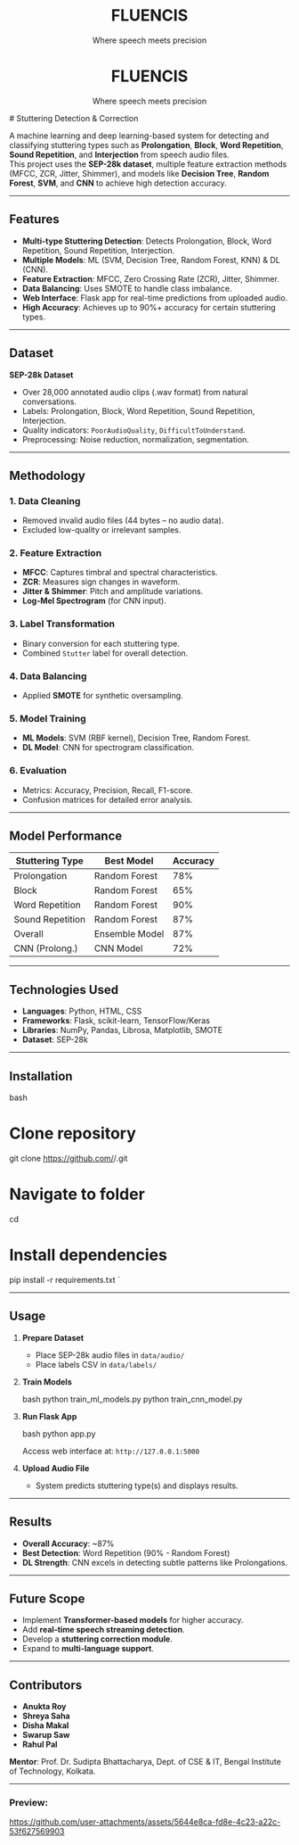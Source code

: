 <h1 align="center">FLUENCIS</h1>
<p align="center">Where speech meets precision</p>
<h1 align="center">FLUENCIS</h1>
<p align="center">Where speech meets precision</p>
# Stuttering Detection & Correction

A machine learning and deep learning-based system for detecting and classifying stuttering types such as **Prolongation**, **Block**, **Word Repetition**, **Sound Repetition**, and **Interjection** from speech audio files.  
This project uses the **SEP-28k dataset**, multiple feature extraction methods (MFCC, ZCR, Jitter, Shimmer), and models like **Decision Tree**, **Random Forest**, **SVM**, and **CNN** to achieve high detection accuracy.

---

## Features
- **Multi-type Stuttering Detection**: Detects Prolongation, Block, Word Repetition, Sound Repetition, Interjection.
- **Multiple Models**: ML (SVM, Decision Tree, Random Forest, KNN) & DL (CNN).
- **Feature Extraction**: MFCC, Zero Crossing Rate (ZCR), Jitter, Shimmer.
- **Data Balancing**: Uses SMOTE to handle class imbalance.
- **Web Interface**: Flask app for real-time predictions from uploaded audio.
- **High Accuracy**: Achieves up to 90%+ accuracy for certain stuttering types.

---

## Dataset
**SEP-28k Dataset**
- Over 28,000 annotated audio clips (.wav format) from natural conversations.
- Labels: Prolongation, Block, Word Repetition, Sound Repetition, Interjection.
- Quality indicators: `PoorAudioQuality`, `DifficultToUnderstand`.
- Preprocessing: Noise reduction, normalization, segmentation.

---

## Methodology
### 1. Data Cleaning
- Removed invalid audio files (44 bytes – no audio data).
- Excluded low-quality or irrelevant samples.

### 2. Feature Extraction
- **MFCC**: Captures timbral and spectral characteristics.
- **ZCR**: Measures sign changes in waveform.
- **Jitter & Shimmer**: Pitch and amplitude variations.
- **Log-Mel Spectrogram** (for CNN input).

### 3. Label Transformation
- Binary conversion for each stuttering type.
- Combined `Stutter` label for overall detection.

### 4. Data Balancing
- Applied **SMOTE** for synthetic oversampling.

### 5. Model Training
- **ML Models**: SVM (RBF kernel), Decision Tree, Random Forest.
- **DL Model**: CNN for spectrogram classification.

### 6. Evaluation
- Metrics: Accuracy, Precision, Recall, F1-score.
- Confusion matrices for detailed error analysis.

---

## Model Performance
| Stuttering Type | Best Model       | Accuracy |
|-----------------|-----------------|----------|
| Prolongation    | Random Forest   | 78%      |
| Block           | Random Forest   | 65%      |
| Word Repetition | Random Forest   | 90%      |
| Sound Repetition| Random Forest   | 87%      |
| Overall         | Ensemble Model  | 87%      |
| CNN (Prolong.)  | CNN Model       | 72%      |

---

## Technologies Used
- **Languages**: Python, HTML, CSS
- **Frameworks**: Flask, scikit-learn, TensorFlow/Keras
- **Libraries**: NumPy, Pandas, Librosa, Matplotlib, SMOTE
- **Dataset**: SEP-28k

---

## Installation
bash
# Clone repository
git clone https://github.com/<your-username>/<repo-name>.git

# Navigate to folder
cd <repo-name>

# Install dependencies
pip install -r requirements.txt
`

---

## Usage

1. **Prepare Dataset**

   * Place SEP-28k audio files in `data/audio/`
   * Place labels CSV in `data/labels/`

2. **Train Models**

   bash
   python train_ml_models.py
   python train_cnn_model.py
   

3. **Run Flask App**

   bash
   python app.py
   

   Access web interface at: `http://127.0.0.1:5000`

4. **Upload Audio File**

   * System predicts stuttering type(s) and displays results.

---

## Results

* **Overall Accuracy**: \~87%
* **Best Detection**: Word Repetition (90% - Random Forest)
* **DL Strength**: CNN excels in detecting subtle patterns like Prolongations.

---

## Future Scope

* Implement **Transformer-based models** for higher accuracy.
* Add **real-time speech streaming detection**.
* Develop a **stuttering correction module**.
* Expand to **multi-language support**.

---

## Contributors

* **Anukta Roy**
* **Shreya Saha**
* **Disha Makal**
* **Swarup Saw**
* **Rahul Pal**

**Mentor**: Prof. Dr. Sudipta Bhattacharya, Dept. of CSE & IT, Bengal Institute of Technology, Kolkata.

---
<h3>Preview:</h3>


https://github.com/user-attachments/assets/5644e8ca-fd8e-4c23-a22c-53f627569903

